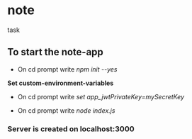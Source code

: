 # note
task
## To start the note-app
* On cd prompt write *npm init --yes*


**Set custom-environment-variables**
* On cd prompt write *set app_jwtPrivateKey=mySecretKey*


* On cd prompt write *node index.js*
### Server is created on localhost:3000
